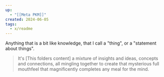 ```yaml
---
up:
  - "[[Meta PKM]]"
created: 2024-06-05
tags:
  - x/readme
---
```

Anything that is a bit like knowledge, that I call a "thing", or a  "statement about things".

> It's [This folders content] a mixture of insights and ideas, concepts and connections, all mingling together to create that mysterious full mouthfeel that magnificently completes any meal for the mind. 
